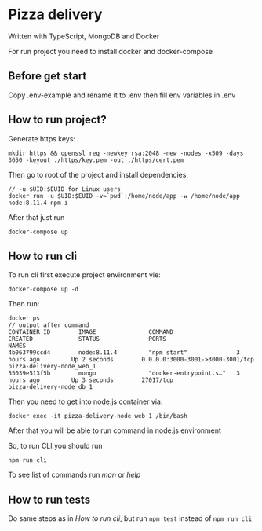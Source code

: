 # Pizza delivery

Written with TypeScript, MongoDB and Docker

For run project you need to install docker and docker-compose

## Before get start
Copy .env-example and rename it to .env then fill env variables in .env

## How to run project?
Generate https keys:


```
mkdir https && openssl req -newkey rsa:2048 -new -nodes -x509 -days 3650 -keyout ./https/key.pem -out ./https/cert.pem
```

Then go to root of the project and install dependencies:


```
// -u $UID:$EUID for Linux users
docker run -u $UID:$EUID -v=`pwd`:/home/node/app -w /home/node/app node:8.11.4 npm i
```


After that just run 
```bash
docker-compose up
```

## How to run cli

To run cli first execute project environment vie:
```
docker-compose up -d
```
 Then run:
 ```
 docker ps
 // output after command
 CONTAINER ID        IMAGE               COMMAND                  CREATED             STATUS              PORTS                              NAMES
 4b063799ccd4        node:8.11.4         "npm start"              3 hours ago         Up 2 seconds        0.0.0.0:3000-3001->3000-3001/tcp   pizza-delivery-node_web_1
 55039e513f5b        mongo               "docker-entrypoint.s…"   3 hours ago         Up 3 seconds        27017/tcp                          pizza-delivery-node_db_1

 ```
 
 Then you need to get into node.js container via:
 ```
 docker exec -it pizza-delivery-node_web_1 /bin/bash
 ```
 After that you will be able to run command in node.js environment

So, to run CLI you should run
```
npm run cli
```
To see list of commands run *man* or *help*

## How to run tests

Do same steps as in *How to run cli*, but run `npm test` instead of `npm run cli`
